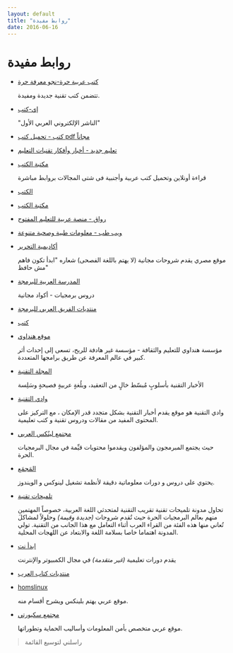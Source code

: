 ```yaml
---
layout: default
title: "روابط مفيدة"
date: 2016-06-16
---
```


# روابط مفيدة

* [كتب عربية حرة-نجو معرفة حرة](http://librebooks.org/)

	تتضمن كتب تقنية جديدة ومفيدة.

* [إي-كتب](http://www.e-kutub.com/)

	"الناشر الإلكتروني العربي الأول"

* [كتب - تحميل كتب pdf مجاناً](http://www.kutubpdf.org/)

* [تعليم جديد - أخبار وأفكار تقنيات التعليم](http://www.new-educ.com/)

* [مكتبة الكتب](http://www.books-cloud.com/)

	قراءة أونلاين وتحميل كتب عربية وأجنبية فى شتى المجالات بروابط مباشرة

* [الكتب](http://www.alkottob.com/)

* [مكتبة الكتب](http://download-pdf-ebooks.org/)

* [رواق - منصة عربية للتعليم المفتوح](https://www.rwaq.org/)

* [ويب طب - معلومات طبية وصحية متنوعة](https://www.webteb.com/)

* [أكاديمية التحرير](http://tahriracademy.org/)

	موقع مصري يقدم شروحات مجانية (لا يهتم باللغة الفصحى) شعاره "ابدأ تكون فاهم مش حافظ"

* [المدرسة العربية للبرمجة](http://geek4arab.com/)

	دروس برمجيات - أكواد مجانية

* [منتديات الفريق العربي للبرمجة](http://arabteam2000-forum.com/)

* [كتب](http://www.kutub.info/)

* [موقع هنداوي](http://hindawi.org)
	
	مؤسسة هنداوي للتعليم والثقافة - مؤسسة غير هادفة للربح، تسعى إلى إحداث أثر كبير في عالم المعرفة عن طريق برامجها المتعددة. 

* [المجلة التقنية](http://www.it-scoop.com/)

	 الأخبار التقنية بأسلوبٍ مُبسّط خالٍ من التعقيد، وبلُغةٍ عربيةٍ فصيحةٍ وسَلِسة

* [وادي التقنية](http://itwadi.com)

	وادي التقنية هو موقع يقدم أخبار التقنية بشكل متجدد قدر الإمكان ، مع التركيز على المحتوى المفيد من مقالات ودروس تقنية و كتب تعليمية.

* [مجتمع لينُكس العربي](http://linuxac.org)
	
	حيث يجتمع المبرمجون والمؤلفون ويقدموا محتويات قيِّمة في مجال البرمجيات الحرة.

* [المَجمَع](http://www.mjma3.com/)

	يحتوي على دروس و دورات معلوماتية دقيقة لأنظمة تشغيل لينوكس و الويندوز. 

* [تلميحات تقنية](http://www.eyil.info/)

	تحاول مدونة تلميحات تقنية تقريب التقنية لمتحدثي اللغة العربية، خصوصاً المهتمين منهم بعالم البرمجيات الحرة حيث تُقدم شروحات *(جديدة وقيمة)* وحلولاً لمشاكلَ تُعاني منها هذه الفئة من القراء العرب أثناء التعامل مع هذا الجانب من التقنية. تولي المدونة اهتماما خاصا بسلامة اللغة والابتعاد عن اللهجات المحلية. 

* [ابدأ نت](http://ibdaanet.blogspot.com/)

	يقدم دورات تعليمية *(غير متقدمة)* في مجال الكمبيوتر والإنترنت

* [منتديات كتاب العرب](http://forums.arabsbook.com/)

* [homslinux](http://www.homslinux.com/) 

	موقع عربي يهتم بلينكس ويشرح أقسام منه.

* [مجتمع سكيورتي](http://www.isecur1ty.org/)

	موقع عربي متخصص بأمن المعلومات وأساليب الحماية وتطوراتها.

> راسلني لتوسيع القائمة

